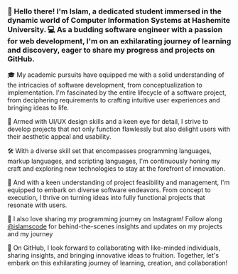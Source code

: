 ### 👋 Hello there! I'm Islam, a dedicated student immersed in the dynamic world of Computer Information Systems at Hashemite University. 💻 As a budding software engineer with a passion for web development, I'm on an exhilarating journey of learning and discovery, eager to share my progress and projects on GitHub.

🎓 My academic pursuits have equipped me with a solid understanding of the intricacies of software development, from conceptualization to implementation. I'm fascinated by the entire lifecycle of a software project, from deciphering requirements to crafting intuitive user experiences and bringing ideas to life.

🌟 Armed with UI/UX design skills and a keen eye for detail, I strive to develop projects that not only function flawlessly but also delight users with their aesthetic appeal and usability.

🛠️ With a diverse skill set that encompasses programming languages, markup languages, and scripting languages, I'm continuously honing my craft and exploring new technologies to stay at the forefront of innovation.

🚀 And with a keen understanding of project feasibility and management, I'm equipped to embark on diverse software endeavors. From concept to execution, I thrive on turning ideas into fully functional projects that resonate with users.

📸 I also love sharing my programming journey on Instagram! Follow along <a href="https://www.instagram.com/islam47.m1?igsh=dTN6aGd5YmQ0cmU1">@islamscode</a> for behind-the-scenes insights and updates on my projects and my journey

🌱 On GitHub, I look forward to collaborating with like-minded individuals, sharing insights, and bringing innovative ideas to fruition. Together, let's embark on this exhilarating journey of learning, creation, and collaboration!
